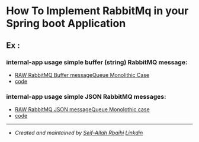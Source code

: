 # How To Implement RabbitMq in your Spring boot Application

## Ex :
### internal-app usage simple buffer (string) RabbitMQ message:
  - [RAW RabbitMQ Buffer messageQueue Monolithic Case](BASIC_SAME_APP_USECASE.md)
  - [code](https://github.com/rbaihis/rabbitmq-docum/tree/spring_config_rabbitMq/basic_internal_no_json)

### internal-app usage simple JSON RabbitMQ messages:
  - [RAW RabbitMQ JSON messageQueue Monolothic case](JSON_BASIC_SAME_APP_USECASE.md)
  - [code](https://github.com/rbaihis/rabbitmq-docum/tree/spring_config_rabbitMq/JSON_BASIC_SAME_APP_USECASE)

---

- *Created and maintained by [Seif-Allah Rbaihi]( https://github.com/rbaihis )*  *[Linkdin]( https://www.linkedin.com/in/seif-allah-rbaihi-2b6091126 )*
